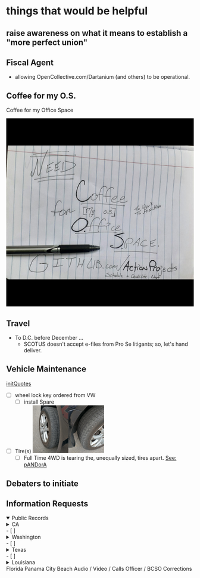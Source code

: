 # things that would be helpful

## raise awareness on what it means to establish a "more perfect union"

## Fiscal Agent

- allowing OpenCollective.com/Dartanium (and others) to be operational.

## Coffee for my O.S.

Coffee for my Office Space

![RU-runninagudbrwsr](https://github.com/ActionProjects/Actions/blob/main/actions/pages/arts-n-campn/ezgif-7-e8ba05d97c43.png)

<!--HASH encrypted original -->

## Travel

- To D.C. before December ... 
  - SCOTUS doesn't accept e-files from Pro Se litigants; so, let's hand deliver.

## Vehicle Maintenance

[initQuotes](https://drive.google.com/folderview?id=1F5Zw7I_0CsD1K2DsX-9LikAB2HsreXRX)

- [ ] wheel lock key ordered from VW
  - [ ] install Spare
- [ ] Tire(s)
<img src="IMG_20201027_131622573_HDR.jpg" width="20%" height="20%"><img src="IMG_20201027_131628756_HDR.jpg" width="20%" height="20%"><!--  ![chewed1](IMG_20201027_131622573_HDR.jpg) ![chewed2](IMG_20201027_131628756_HDR.jpg) -->
  - [ ] Full Time 4WD is tearing the, unequally sized, tires apart. <!--#todo+todo flatTire NoFix Pic-->
[See: pANDorA](htttps://OpenCollective.com/Dartanium)

## Debaters to initiate

## Information Requests

<details open><summary>Public Records</summary><!--nesting checkboxes issues #todo+todo -->
  <details closed><summary> CA </summary><br>
    - [ ] El Dorado County<br>
    - [ ] Sacramento County<br>
    - [ ] Contra Costa County<br>
    - [ ] San Francisco<br>
    - [ ] Merced County<br>
</details>
  - [ ] <details><summary>Washington</summary>
    <details><summary>- [ ] Seattle</summary><!--goingto lose markdown checklists( & indents?)-->
      <details><summary>  - [ ] encounter#1</summary><!--yeah, no inline html; i kno...-->
        - [ ] audios<br>
        - [ ] videos<br>
        - [ ] reports<br>
        - [ ] call logs<br>
        - [ ] gps logs<br>
        - [ ] dispatch logs
      </details>
      <details><summary>- [ ] encounter#2 - illegal search</summary>
        - [ ] audios<br>
        - [ ] videos<br>
        - [ ] reports<br>
        - [ ] call logs<br>
        - [ ] gps logs<br>
        - [ ] dispatch logs<br>
      </details>
    </details>
</details>
  - [ ] <details><summary>Texas</summary>
    - [ ] Dallas<br>
      - [ ] encounter#1 - Med City Event<br>
        - [ ] audios<br>
        - [ ] videos<br>
        - [ ] reports<br>
        - [ ] call logs<br>
        - [ ] gps logs<br>
        - [ ] dispatch logs<br>
</details>
  - [ ] <details><summary>Louisiana</summary>
    - [ ] <details><summary>New Orleans</summary>
      - [ ] <details><summary>encounter#1</summary>
        - [ ] <details><summary>audios</summary>
          - [ ] NOPD<br>
          - [ ] State Trooper<br>
         </details>
        - [ ] videos<br>
          - [ ] French Market<br>
          - [ ] B.B. Kings<br>
          - [ ] NOPD<br>
        - [ ] reports<br>
          - [ ] NOPD<br>
          - [ ] DPW - Parking<br>
        - [ ] call logs<br>
          - [ ] NOPD<br>
          - [ ] State Trooper<br>
          - [ ] AutoPound<br>
        - [ ] gps logs<br>
          - [ ] DPW - Parking<br>
          - [ ] NOPD<br>
          - [ ] State Trooper<br>
          - [ ] AutoPound<br>
        - [ ] dispatch logs<br>
          - [ ] DPW - Parking<br>
          - [ ] NOPD<br>
          - [ ] State Trooper<br>
          - [ ] AutoPound<br>
      </details>
    </details
  </details>
</details>
Florida
Panama City Beach
Audio / Video / Calls
Officer / BCSO Corrections

<!-- Segwit Compat BTC, P2SH="3BCsp8UVfPdUZCntw9wjgTGsm5N7BQvENp"-->
